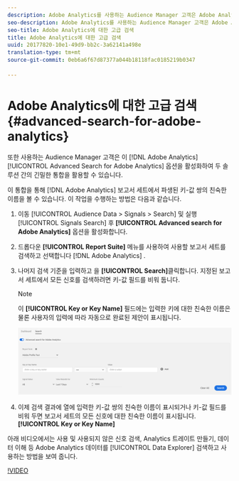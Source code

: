 ```yaml
---
description: Adobe Analytics를 사용하는 Audience Manager 고객은 Adobe Analytics에 대한 고급 검색 옵션을 활성화하여 두 솔루션 간의 긴밀한 통합을 활용할 수 있습니다.
seo-description: Adobe Analytics를 사용하는 Audience Manager 고객은 Adobe Analytics에 대한 고급 검색 옵션을 활성화하여 두 솔루션 간의 긴밀한 통합을 활용할 수 있습니다.
seo-title: Adobe Analytics에 대한 고급 검색
title: Adobe Analytics에 대한 고급 검색
uuid: 20177820-10e1-49d9-bb2c-3a62141a498e
translation-type: tm+mt
source-git-commit: 0eb6a6f67d87377a044b18118fac0185219b0347

---
```



# Adobe Analytics에 대한 고급 검색 {#advanced-search-for-adobe-analytics}

또한 사용하는 Audience Manager 고객은 이 [!DNL Adobe Analytics] [!UICONTROL Advanced Search for Adobe Analytics] 옵션을 활성화하여 두 솔루션 간의 긴밀한 통합을 활용할 수 있습니다.

이 통합을 통해 [!DNL Adobe Analytics] 보고서 세트에서 파생된 키-값 쌍의 친숙한 이름을 볼 수 있습니다. 이 작업을 수행하는 방법은 다음과 같습니다.

1. 이동 [!UICONTROL Audience Data > Signals > Search] 및 실행 [!UICONTROL Signals Search] 후 **[!UICONTROL Advanced search for Adobe Analytics]** 옵션을 활성화합니다.
1. 드롭다운 **[!UICONTROL Report Suite]** 메뉴를 사용하여 사용할 보고서 세트를 검색하고 선택합니다 [!DNL Adobe Analytics] .
1. 나머지 검색 기준을 입력하고 을 **[!UICONTROL Search]**&#x200B;클릭합니다. 지정된 보고서 세트에서 모든 신호를 검색하려면 키-값 필드를 비워 둡니다.
   >[!NOTE]
   >
   >이 **[!UICONTROL Key or Key Name]** 필드에는 입력한 키에 대한 친숙한 이름은 물론 사용자의 입력에 따라 자동으로 완료된 제안이 표시됩니다.

   ![](assets/signals-search-analytics.png)
1. 이제 검색 결과에 열에 입력한 키-값 쌍의 친숙한 이름이 표시되거나 키-값 필드를 비워 두면 보고서 세트의 모든 신호에 대한 친숙한 이름이 표시됩니다. **[!UICONTROL Key or Key Name]**

아래 비디오에서는 사용 및 사용되지 않은 신호 검색, Analytics 트레이트 만들기, 데이터 이해 등 Adobe Analytics 데이터를 [!UICONTROL Data Explorer] 검색하고 사용하는 방법을 보여 줍니다.

[!VIDEO](https://video.tv.adobe.com/v/25150?captions=kor)
